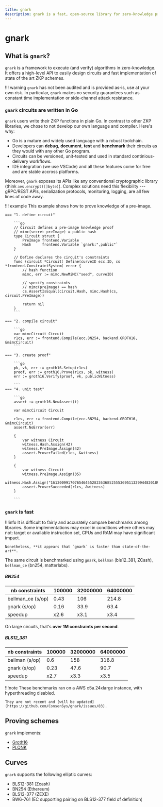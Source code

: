 ```yaml
---
title: gnark
description: gnark is a fast, open-source library for zero-knowledge proof protocols written in Go
---
```


# gnark

## What is `gnark`?

`gnark` is a framework to execute (and verify) algorithms in zero-knowledge. It offers a high-level API to easily design circuits and fast implementation of state of the art ZKP schemes.

!!! warning
    `gnark` has not been audited and is provided as-is, use at your own risk. In particular, `gnark` makes no security guarantees such as constant time implementation or side-channel attack resistance.

### `gnark` circuits are written in Go

`gnark` users write their ZKP functions in plain Go. In contrast to other ZKP libraries, we chose to not develop our own language and compiler.  Here's why:

* Go is a mature and widely used language with a robust toolchain.
* Developers can **debug**, **document**, **test** and **benchmark** their circuits as they would with any other Go program.
* Circuits can be versioned, unit-tested and used in standard continious-delivery workflows.
* IDE integration (we use VSCode) and all these features come for free and are stable accross platforms.

Moreover, `gnark` exposes its APIs like any conventional cryptographic library (think `aes.encrypt([]byte)`). Complex solutions need this flexibility --- gRPC/REST APIs, serialization protocols, monitoring, logging, are all few lines of code away.

!!! example
    This example shows how to prove knowledge of a pre-image.

    === "1. define circuit"

        ```go
        // Circuit defines a pre-image knowledge proof
        // mimc(secret preImage) = public hash
        type Circuit struct {
            PreImage frontend.Variable
            Hash     frontend.Variable `gnark:",public"`
        }

        // Define declares the circuit's constraints
        func (circuit *Circuit) Define(curveID ecc.ID, cs *frontend.ConstraintSystem) error {
            // hash function
            mimc, err := mimc.NewMiMC("seed", curveID)

            // specify constraints
            // mimc(preImage) == hash
            cs.AssertIsEqual(circuit.Hash, mimc.Hash(cs, circuit.PreImage))

            return nil
        }
        ```

    === "2. compile circuit"

        ```go
        var mimcCircuit Circuit
        r1cs, err := frontend.Compile(ecc.BN254, backend.GROTH16, &mimcCircuit)
        ```

    === "3. create proof"

        ```go
        pk, vk, err := groth16.Setup(r1cs)
        proof, err := groth16.Prove(r1cs, pk, witness)
        err := groth16.Verify(proof, vk, publicWitness)

        ```
    === "4. unit test"

        ```go
        assert := groth16.NewAssert(t)

        var mimcCircuit Circuit

        r1cs, err := frontend.Compile(ecc.BN254, backend.GROTH16, &mimcCircuit)
        assert.NoError(err)

        {
            var witness Circuit
            witness.Hash.Assign(42)
            witness.PreImage.Assign(42)
            assert.ProverFailed(r1cs, &witness)
        }

        {
            var witness Circuit
            witness.PreImage.Assign(35)
            witness.Hash.Assign("16130099170765464552823636852555369511329944820189892919423002775646948828469")
            assert.ProverSucceeded(r1cs, &witness)
        }

        ```


### `gnark` is fast

!!!info
    It is difficult to fairly and accurately compare benchmarks among libraries. Some implementations may excel in conditions where others may not: target or available instruction set, CPUs and RAM may have significant impact. 

    Nonetheless, **it appears that `gnark` is faster than state-of-the-art**.

The same circuit is benchmarked using `gnark`, `bellman` (bls12_381, ZCash), `bellman_ce` (bn254, matterlabs).

##### BN254

| nb constraints | 100000|32000000|64000000|
| -------- | --------| -------- | -------- |
| bellman_ce (s/op)|0.43|106|214.8|
| gnark (s/op)  |0.16|33.9|63.4|
| speedup  |x2.6|x3.1|x3.4|

On large circuits, that's **over 1M constraints per second**. 

##### BLS12_381

| nb constraints | 100000|32000000|64000000|
| -------- | --------| -------- | -------- |
| bellman (s/op)|0.6|158|316.8|
| gnark (s/op)  |0.23|47.6|90.7|
| speedup  |x2.7|x3.3|x3.5|

!!!note
    These benchmarks ran on a AWS c5a.24xlarge instance, with hyperthreading disabled.

    They are not recent and [will be updated](https://github.com/ConsenSys/gnark/issues/83).

## Proving schemes

`gnark` implements:

* [Groth16](https://eprint.iacr.org/2016/260)
* [PLONK](https://eprint.iacr.org/2019/953.pdf)

## Curves

`gnark` supports the following elliptic curves:

* BLS12-381 (Zcash)
* BN254 (Ethereum)
* BLS12-377 (ZEXE)
* BW6-761 (EC supporting pairing on BLS12-377 field of definition)
